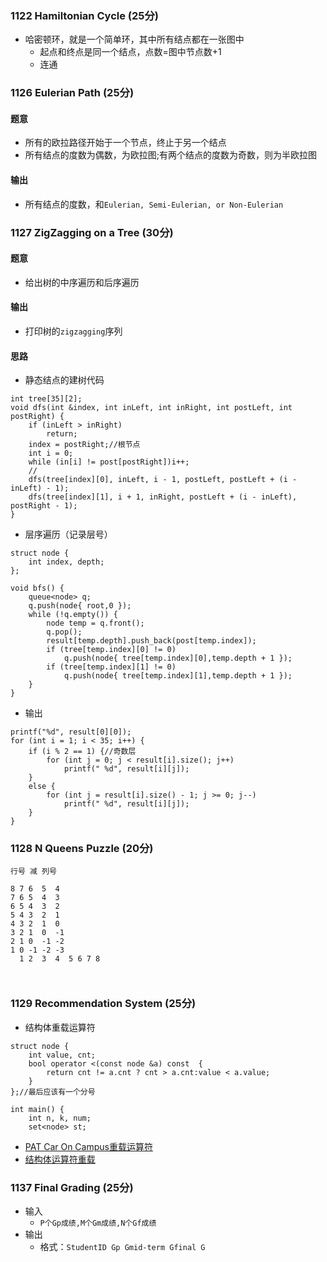 ### 1122 Hamiltonian Cycle (25分)
* 哈密顿环，就是一个简单环，其中所有结点都在一张图中
  * 起点和终点是同一个结点，点数=图中节点数+1
  * 连通
  

### 1126 Eulerian Path (25分)
#### 题意
* 所有的欧拉路径开始于一个节点，终止于另一个结点
* 所有结点的度数为偶数，为欧拉图;有两个结点的度数为奇数，则为半欧拉图
#### 输出
* 所有结点的度数，和```Eulerian, Semi-Eulerian, or Non-Eulerian ```

### 1127 ZigZagging on a Tree (30分)
#### 题意
* 给出树的中序遍历和后序遍历
#### 输出
* 打印树的```zigzagging```序列
#### 思路

* 静态结点的建树代码
```
int tree[35][2];
void dfs(int &index, int inLeft, int inRight, int postLeft, int postRight) {
	if (inLeft > inRight)
		return;
	index = postRight;//根节点
	int i = 0;
	while (in[i] != post[postRight])i++;
	//
	dfs(tree[index][0], inLeft, i - 1, postLeft, postLeft + (i - inLeft) - 1);
	dfs(tree[index][1], i + 1, inRight, postLeft + (i - inLeft), postRight - 1);
}
```

* 层序遍历（记录层号）
```
struct node {
	int index, depth;
};

void bfs() {
	queue<node> q;
	q.push(node{ root,0 });
	while (!q.empty()) {
		node temp = q.front();
		q.pop();
		result[temp.depth].push_back(post[temp.index]);
		if (tree[temp.index][0] != 0)
			q.push(node{ tree[temp.index][0],temp.depth + 1 });
		if (tree[temp.index][1] != 0)
			q.push(node{ tree[temp.index][1],temp.depth + 1 });
	}
}
```

* 输出
```
printf("%d", result[0][0]);
for (int i = 1; i < 35; i++) {
	if (i % 2 == 1) {//奇数层
		for (int j = 0; j < result[i].size(); j++)
			printf(" %d", result[i][j]);
	}
	else {
		for (int j = result[i].size() - 1; j >= 0; j--)
			printf(" %d", result[i][j]);
	}
}
```

### 1128 N Queens Puzzle (20分)
```
行号 减 列号

8 7 6  5  4
7 6 5  4  3
6 5 4  3  2
5 4 3  2  1
4 3 2  1  0
3 2 1  0  -1
2 1 0  -1 -2
1 0 -1 -2 -3 
  1 2  3  4  5 6 7 8 



```

### 1129 Recommendation System (25分)

* 结构体重载运算符
```
struct node {
	int value, cnt;
	bool operator <(const node &a) const  {
		return cnt != a.cnt ? cnt > a.cnt:value < a.value;
	}
};//最后应该有一个分号

int main() {
	int n, k, num;
	set<node> st;

```
* [PAT Car On Campus重载运算符](https://blog.csdn.net/qq_16949707/article/details/51579926)
* [结构体运算符重载](https://blog.csdn.net/sunny1996/article/details/51242184/)


### 1137 Final Grading (25分)
* 输入
  * ```P个Gp成绩,M个Gm成绩,N个Gf成绩```
* 输出
  * 格式：```StudentID Gp Gmid-term Gfinal G```



